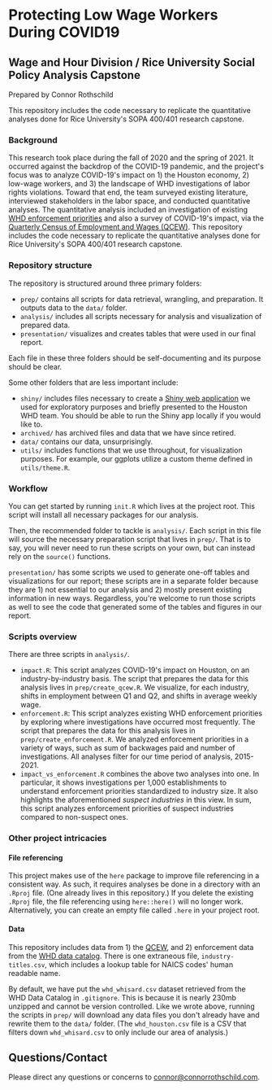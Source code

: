 # Protecting Low Wage Workers During COVID19

## Wage and Hour Division / Rice University Social Policy Analysis Capstone

Prepared by Connor Rothschild

This repository includes the code necessary to replicate the quantitative analyses done for Rice University's SOPA 400/401 research capstone.

### Background

This research took place during the fall of 2020 and the spring of 2021. It occurred against the backdrop of the COVID-19 pandemic, and the project's focus was to analyze COVID-19's impact on 1) the Houston economy, 2) low-wage workers, and 3) the landscape of WHD investigations of labor rights violations. Toward that end, the team surveyed existing literature, interviewed stakeholders in the labor space, and conducted quantitative analyses. The quantitative analysis included an investigation of existing [WHD enforcement priorities](https://enforcedata.dol.gov/views/data_catalogs.php) and also a survey of COVID-19's impact, via the [Quarterly Census of Employment and Wages (QCEW)](https://www.bls.gov/cew/). This repository includes the code necessary to replicate the quantitative analyses done for Rice University's SOPA 400/401 research capstone.

### Repository structure

The repository is structured around three primary folders:

* `prep/` contains all scripts for data retrieval, wrangling, and preparation. It outputs data to the `data/` folder. 
* `analysis/` includes all scripts necessary for analysis and visualization of prepared data.
* `presentation/` visualizes and creates tables that were used in our final report.

Each file in these three folders should be self-documenting and its purpose should be clear. 

Some other folders that are less important include:

* `shiny/` includes files necessary to create a [Shiny web application](https://connorrothschild.shinyapps.io/covid-industry-exploration-tool/) we used for exploratory purposes and briefly presented to the Houston WHD team. You should be able to run the Shiny app locally if you would like to.
* `archived/` has archived files and data that we have since retired. 
* `data/` contains our data, unsurprisingly.
* `utils/` includes functions that we use throughout, for visualization purposes. For example, our ggplots utilize a custom theme defined in `utils/theme.R`.

### Workflow

You can get started by running `init.R` which lives at the project root. This script will install all necessary packages for our analysis.

Then, the recommended folder to tackle is `analysis/`. Each script in this file will source the necessary preparation script that lives in `prep/`. That is to say, you will never need to run these scripts on your own, but can instead rely on the `source()` functions.

`presentation/` has some scripts we used to generate one-off tables and visualizations for our report; these scripts are in a separate folder because they are 1) not essential to our analysis and 2) mostly present existing information in new ways. Regardless, you're welcome to run those scripts as well to see the code that generated some of the tables and figures in our report.

### Scripts overview

There are three scripts in `analysis/`.

* `impact.R`: This script analyzes COVID-19's impact on Houston, on an industry-by-industry basis. The script that prepares the data for this analysis lives in `prep/create_qcew.R`. We visualize, for each industry, shifts in employment between Q1 and Q2, and shifts in average weekly wage.
* `enforcement.R`: This script analyzes existing WHD enforcement priorities by exploring where investigations have occurred most frequently. The script that prepares the data for this analysis lives in `prep/create_enforcement.R`. We analyzed enforcement priorities in a variety of ways, such as sum of backwages paid and number of investigations. All analyses filter for our time period of analysis, 2015-2021.
* `impact_vs_enforcement.R` combines the above two analyses into one. In particular, it shows investigations per 1,000 establishments to understand enforcement priorities standardized to industry size. It also highlights the aforementioned *suspect industries* in this view. In sum, this script analyzes enforcement priorities of suspect industries compared to non-suspect ones.

### Other project intricacies

#### File referencing

This project makes use of the `here` package to improve file referencing in a consistent way. As such, it requires analyses be done in a directory with an `.Rproj` file. (One already lives in this repository.) If you delete the existing `.Rproj` file, the file referencing using `here::here()` will no longer work. Alternatively, you can create an empty file called `.here` in your project root.

#### Data 

This repository includes data from 1) the [QCEW](https://www.bls.gov/cew/), and 2) enforcement data from the [WHD data catalog](https://enforcedata.dol.gov/views/data_catalogs.php). There is one extraneous file, `industry-titles.csv`, which includes a lookup table for NAICS codes' human readable name.

By default, we have put the `whd_whisard.csv` dataset retrieved from the WHD Data Catalog in `.gitignore`. This is because it is nearly 230mb unzipped and cannot be version controlled. Like we wrote above, running the scripts in `prep/` will download any data files you don't already have and rewrite them to the `data/` folder. (The `whd_houston.csv` file is a CSV that filters down `whd_whisard.csv` to only include our area of analysis.)

## Questions/Contact

Please direct any questions or concerns to [connor@connorrothschild.com](mailto:connor@connorrothschild.com).
